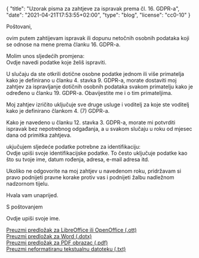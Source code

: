 {
    "title": "Uzorak pisma za zahtjeve za ispravak prema čl. 16. GDPR-a",
    "date": "2021-04-21T17:53:55+02:00",
    "type": "blog",
    "license": "cc0-10"
}

<div class="blog-letter">
<p>Poštovani,</p>

<p>ovim putem zahtijevam ispravak ili dopunu netočnih osobnih podataka koji se odnose na mene prema članku 16. GDPR-a.</p>

<p>Molim unos sljedećih promjena:<br>
<span class="blog-letter-fill-in">Ovdje navedi podatke koje želiš ispraviti.</span></p>

<p>U slučaju da ste otkrili dotične osobne podatke jednom ili više primatelja kako je definirano u članku 4. stavka 9. GDPR-a, morate dostaviti moj zahtjev za ispravljanje dotičnih osobnih podataka svakom primatelju kako je određeno u članku 19. GDPR-a. Obavijestite me i o tim primateljima.</p>

<p>Moj zahtjev izričito uključuje  sve druge usluge i voditelj za koje ste voditelj kako je definirano člankom 4. (7) GDPR-a.</p>

<p>Kako je navedeno u članku 12. stavka 3. GDPR-a, morate mi potvrditi ispravak bez nepotrebnog odgađanja, a u svakom slučaju u roku od mjesec dana od primitka zahtjeva.</p>

<p>ukjučujem sljedeće podatke potrebne za identifikaciju:<br>
<span class="blog-letter-fill-in">Ovdje upiši svoje identifikacijske podatke. To često uključuje podatke kao što su tvoje ime, datum rođenja, adresa, e-mail adresa itd.</span></p>

<p>Ukoliko ne odgovorite na moj zahtjev u navedenom roku, pridržavam si pravo podnijeti pravne korake protiv vas i podnijeti žalbu nadležnom nadzornom tijelu.</p>

<p>Hvala vam unaprijed.</p>

<p>S poštovanjem</p>

<p><span class="blog-letter-fill-in">Ovdje upiši svoje ime.</span></p>
</div>

<a href="/downloads/uzorak-pismo-gdpr-ispravljanje-zahtjev-osobnipodaci.org.ott" class="button button-primary" style="margin-bottom: 10px;">Preuzmi predložak za LibreOffice ili OpenOffice (.ott)</a><br>
<a href="/downloads/uzorak-pismo-gdpr-ispravljanje-zahtjev-osobnipodaci.org.dotx" class="button button-secondary" style="margin-bottom: 10px;">Preuzmi predložak za Word (.dotx)</a><br>
<a href="/downloads/uzorak-pismo-gdpr-ispravljanje-zahtjev-osobnipodaci.org.pdf" class="button button-secondary" style="margin-bottom: 10px;">Preuzmi predložak za PDF obrazac (.pdf)</a><br>
<a href="/downloads/uzorak-pismo-gdpr-ispravljanje-zahtjev-osobnipodaci.org.txt" class="button button-secondary">Preuzmi neformatiranu tekstualnu datoteku (.txt)</a>
